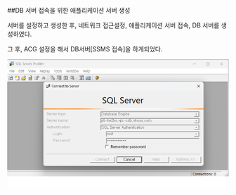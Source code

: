 ##DB 서버 접속을 위한 애플리케이션 서버 생성

서버를 설정하고 생성한 후, 네트워크 접근설정,
애플리케이션 서버 접속,
DB 서버를 생성하였다.

그 후, ACG 설정을 해서 DB서버[SSMS 접속]을 하게되었다.

![SSMS에_DB접속.png](SSMS에서_DB접속.png)
